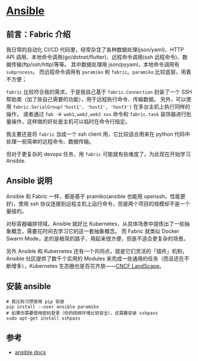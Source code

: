 # [Ansible](https://github.com/ansible/ansible)

## 前言：Fabric 介绍

我日常的自动化 CI/CD 代码里，经常杂含了各种数据处理(json/yaml)、HTTP API 调用、本地命令调用(go/dotnet/flutter)、远程命令调用(ssh 远程命令)、数据传输(ftp/ssh/http)等等。
其中数据处理用 json/pyyaml，本地命令调用有 `subprocess`。
而远程命令调用有 `paramiko` 和 `fabric`。`paramiko` 比较底层，用着不方便；

`fabric` 比较符合我的需求，于是我自己基于 `fabric.Connection` 封装了一个 SSH 帮助类（加了些自己需要的功能），用于远程执行命令、传输数据。
另外，可以使用 `fabric.SerialGroup('host1', 'host2', 'host3')` 在多台主机上执行同样的操作，
或者通过 `fab -H web1,web2,web3 xxx` 命令和 `fabric.task` 装饰器进行批量操作，这样做的好处是主机可以临时在命令行指定。

我主要还是将 `fabric` 当成一个 ssh client 用，它比较适合用来在 python 代码中处理一些简单的远程命令、数据传输。

但对于更复杂的 devops 任务，用 `fabric` 可能就有些难度了。为此现在开始学习 Ansible.

## Ansible 说明

Ansible 和 Fabric 一样，都是基于 pramiko(ansible 也能用 openssh，性能更好)，使用 ssh 协议连接到远程主机上运行命令，但是两个项目的规模却不是一个量级的。

对标容器编排领域，Ansible 就好比 Kubernetes，从具体场景中提炼出了一些抽象概念，需要花时间去学习它的这一套抽象概念。
而 Fabric 就类似 Docker Swarm Mode，走的是极简的路子，用起来很方便，但是不适合更复杂的场景。

另外 Ansible 和 Kubernetes 还有一个共同点，就是它们灵活的「插件」机制，Ansible 社区提供了数千个实用的 Modules 来完成一些通用的任务（而且还在不断增多），Kubernetes 生态圈也是百花齐放——[CNCF LandScape](https://landscape.cncf.io/)。

## 安装 ansible

```shell
# 我比较习惯使用 pip 安装
pip install --user ansible paramiko
# 如果你需要使用密码登录（你的网络环境比较安全），还需要安装 sshpass
sudo apt-get install sshpass
```

## 参考

- [ansible docs](https://docs.ansible.com/)
